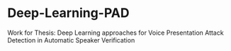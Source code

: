 # Deep-Learning-PAD
Work for Thesis: Deep Learning approaches for Voice Presentation Attack Detection in Automatic Speaker Verification

